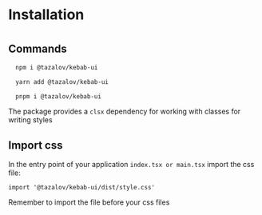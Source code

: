 # Installation
# 
## Commands
```bash
  npm i @tazalov/kebab-ui
```

```bash
  yarn add @tazalov/kebab-ui
```

```bash
  pnpm i @tazalov/kebab-ui
```

The package provides a `clsx` dependency for working with classes for writing styles

## Import css

In the entry point of your application `index.tsx or main.tsx` import the css file:

```tsx
import '@tazalov/kebab-ui/dist/style.css'
```

Remember to import the file before your css files
